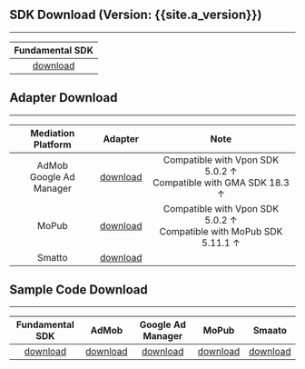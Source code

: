 ## SDK Download (Version: {{site.a_version}})
---

| Fundamental SDK |
|:---------------:|
|[download][1]    |


## Adapter Download
---

| Mediation Platform | Adapter | Note|
|:------------------:|:-------:|:---:|
| AdMob <br> Google Ad Manager | [download][2] | Compatible with Vpon SDK 5.0.2 ↑ <br> Compatible with GMA SDK 18.3 ↑ | 
| MoPub | [download][3] | Compatible with Vpon SDK 5.0.2 ↑ <br> Compatible with MoPub SDK 5.11.1 ↑ |
| Smatto | [download][9] | |


## Sample Code Download
---

Fundamental SDK   | AdMob        | Google Ad Manager         | MoPub       | Smaato        |
:------------------:| :-----------:|:-----------:|:-----------:| :------------:|
[download][4]       |[download][6]|[download][7]|[download][8]| [download][10]|


[1]: http://m.vpadn.com/sdk/vpadn-sdk-obf503-80400202-2004081142-8c2fb82.aar
[2]: https://github.com/vpon-sdk/Vpon-android-examples/tree/master/admob-adapter
[3]: https://github.com/vpon-sdk/Vpon-android-examples/tree/master/adapter/MoPub%20Adapter
[4]: https://github.com/vpon-sdk/Vpon-android-examples

[6]: https://github.com/vpon-sdk/Vpon-android-examples
[7]: https://github.com/vpon-sdk/Vpon-android-examples
[8]: https://github.com/vpon-sdk/Vpon-mobile-android-examples/tree/master/Mediation/MoPubExample
[9]: https://github.com/vpon-sdk/Vpon-mobile-android-examples/tree/master/Adapter/SmaatoCustomEvents
[10]:https://github.com/vpon-sdk/Vpon-mobile-android-examples/tree/master/Mediation/SmaatoExample